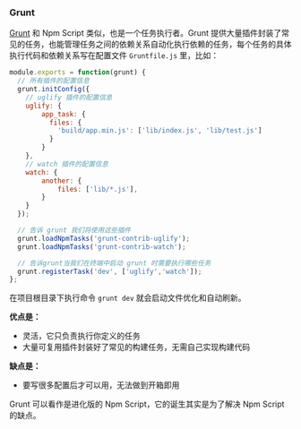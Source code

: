 ### Grunt
[Grunt](https://gruntjs.com) 和 Npm Script 类似，也是一个任务执行者。Grunt 提供大量插件封装了常见的任务，也能管理任务之间的依赖关系自动化执行依赖的任务，每个任务的具体执行代码和依赖关系写在配置文件 `Gruntfile.js` 里，比如：
```js
module.exports = function(grunt) {
  // 所有插件的配置信息
  grunt.initConfig({
    // uglify 插件的配置信息
    uglify: {
        app_task: {
          files: {
            'build/app.min.js': ['lib/index.js', 'lib/test.js']
          }
        }
    },
    // watch 插件的配置信息
    watch: {
        another: {
            files: ['lib/*.js'],
        }
    }
  });

  // 告诉 grunt 我们将使用这些插件
  grunt.loadNpmTasks('grunt-contrib-uglify');
  grunt.loadNpmTasks('grunt-contrib-watch');

  // 告诉grunt当我们在终端中启动 grunt 时需要执行哪些任务
  grunt.registerTask('dev', ['uglify','watch']);
};
```
在项目根目录下执行命令 `grunt dev` 就会启动文件优化和自动刷新。

**优点是：**
- 灵活，它只负责执行你定义的任务
- 大量可复用插件封装好了常见的构建任务，无需自己实现构建代码

**缺点是：**
- 要写很多配置后才可以用，无法做到开箱即用

Grunt 可以看作是进化版的 Npm Script，它的诞生其实是为了解决 Npm Script 的缺点。
